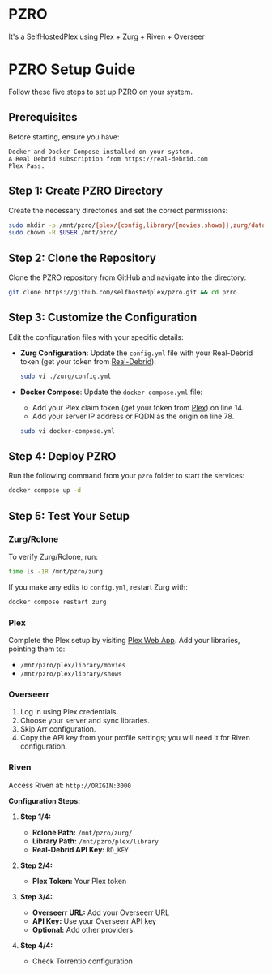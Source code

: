 # PZRO
It's a SelfHostedPlex using Plex + Zurg + Riven + Overseer


# PZRO Setup Guide

Follow these five steps to set up PZRO on your system.

## Prerequisites

Before starting, ensure you have:

    Docker and Docker Compose installed on your system.
    A Real Debrid subscription from https://real-debrid.com
    Plex Pass.

## Step 1: Create PZRO Directory

Create the necessary directories and set the correct permissions:

```bash
sudo mkdir -p /mnt/pzro/{plex/{config,library/{movies,shows}},zurg/data,riven/data,overseerr/data}
sudo chown -R $USER /mnt/pzro/
```

## Step 2: Clone the Repository

Clone the PZRO repository from GitHub and navigate into the directory:

```bash
git clone https://github.com/selfhostedplex/pzro.git && cd pzro
```

## Step 3: Customize the Configuration

Edit the configuration files with your specific details:

- **Zurg Configuration**: Update the `config.yml` file with your Real-Debrid token (get your token from [Real-Debrid](https://real-debrid.com/apitoken)):

    ```bash
    sudo vi ./zurg/config.yml
    ```

- **Docker Compose**: Update the `docker-compose.yml` file:

    - Add your Plex claim token (get your token from [Plex](https://www.plex.tv/claim/)) on line 14.
    - Add your server IP address or FQDN as the origin on line 78.

    ```bash
    sudo vi docker-compose.yml
    ```

## Step 4: Deploy PZRO

Run the following command from your `pzro` folder to start the services:

```bash
docker compose up -d
```

## Step 5: Test Your Setup

### Zurg/Rclone

To verify Zurg/Rclone, run:

```bash
time ls -1R /mnt/pzro/zurg
```

If you make any edits to `config.yml`, restart Zurg with:

```bash
docker compose restart zurg
```

### Plex

Complete the Plex setup by visiting [Plex Web App](https://app.plex.tv/desktop/). Add your libraries, pointing them to:

- `/mnt/pzro/plex/library/movies`
- `/mnt/pzro/plex/library/shows`

### Overseerr

1. Log in using Plex credentials.
2. Choose your server and sync libraries.
3. Skip Arr configuration.
4. Copy the API key from your profile settings; you will need it for Riven configuration.

### Riven

Access Riven at: `http://ORIGIN:3000`

**Configuration Steps:**

1. **Step 1/4:**
    - **Rclone Path:** `/mnt/pzro/zurg/`
    - **Library Path:** `/mnt/pzro/plex/library`
    - **Real-Debrid API Key:** `RD_KEY`

2. **Step 2/4:**
    - **Plex Token:** Your Plex token

3. **Step 3/4:**
    - **Overseerr URL:** Add your Overseerr URL
    - **API Key:** Use your Overseerr API key
    - **Optional:** Add other providers

4. **Step 4/4:**
    - Check Torrentio configuration
